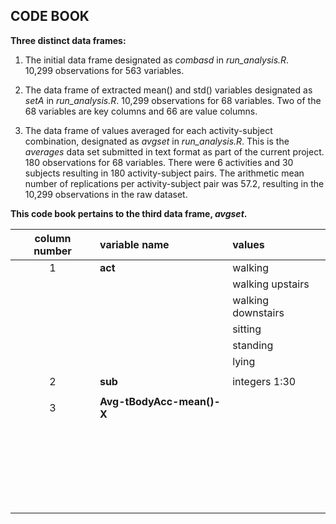 ## CODE BOOK

**Three distinct data frames:**

1. The initial data frame designated as *combasd* in *run_analysis.R*.  
	10,299 observations for 563 variables.
	
2. The data frame of extracted mean() and std() variables designated as 
   *setA* in *run_analysis.R*. 
	10,299 observations for 68 variables. Two of the 68 variables are 
	key columns and 66 are value columns.
	
3. The data frame of values averaged for each activity-subject combination, 
   designated as *avgset* in *run_analysis.R*.  This is the *averages* data set
   submitted in text format as part of the current project.
   180 observations for 68 variables. There were 6 activities and 30 subjects 
   resulting in 180 activity-subject pairs.  The arithmetic mean number of 
   replications per activity-subject pair was 57.2, resulting in the 10,299
   observations in the raw dataset.
   
**This code book pertains to the third data frame, *avgset*.**

 
 
| column number  |  variable name          |  values                     |
| :-------------:| :-----------------------|  :--------------------------| 
|       1        |  **act**                | walking                     |
|		         |                 | walking upstairs            |
|                |                 | walking downstairs          | 
|                |                 | sitting                     |                 
|                |                 | standing                    |
|                |                 | lying                       |
|                |                 |                             ||       2        |  **sub**        | integers 1:30               |
|                |                 |                             |
|       3        |**Avg-tBodyAcc-mean()-X**|                             |
|                |                 |                             ||                |                 |                             |
|                |                 |                             |
|                |                 |                             |
|                |                 |                             ||                |                 |                             |
|                |                 |                             |
|                |                 |                             |
|                |                 |                             ||                |                 |                             |
|                |                 |                             |
|                |                 |                             |
|                |                 |                             ||                |                 |                             |
|                |                 |                             |
|                |                 |                             |
|                |                 |                             ||                |                 |                             |
|                |                 |                             |
|                |                 |                             |
|                |                 |                             ||                |                 |                             |
|                |
|                |
 
 